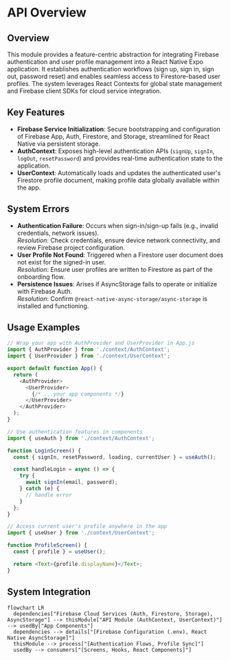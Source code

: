 # API Overview

## Overview
This module provides a feature-centric abstraction for integrating Firebase authentication and user profile management into a React Native Expo application. It establishes authentication workflows (sign up, sign in, sign out, password reset) and enables seamless access to Firestore-based user profiles. The system leverages React Contexts for global state management and Firebase client SDKs for cloud service integration.

## Key Features
- **Firebase Service Initialization**: Secure bootstrapping and configuration of Firebase App, Auth, Firestore, and Storage, streamlined for React Native via persistent storage.
- **AuthContext**: Exposes high-level authentication APIs (`signUp`, `signIn`, `logOut`, `resetPassword`) and provides real-time authentication state to the application.
- **UserContext**: Automatically loads and updates the authenticated user's Firestore profile document, making profile data globally available within the app.

## System Errors
- **Authentication Failure**: Occurs when sign-in/sign-up fails (e.g., invalid credentials, network issues).  
  _Resolution_: Check credentials, ensure device network connectivity, and review Firebase project configuration.
- **User Profile Not Found**: Triggered when a Firestore user document does not exist for the signed-in user.  
  _Resolution_: Ensure user profiles are written to Firestore as part of the onboarding flow.
- **Persistence Issues**: Arises if AsyncStorage fails to operate or initialize with Firebase Auth.  
  _Resolution_: Confirm `@react-native-async-storage/async-storage` is installed and functioning.

## Usage Examples

```javascript
// Wrap your app with AuthProvider and UserProvider in App.js
import { AuthProvider } from './context/AuthContext';
import { UserProvider } from './context/UserContext';

export default function App() {
  return (
    <AuthProvider>
      <UserProvider>
        {/* ...your app components */}
      </UserProvider>
    </AuthProvider>
  );
}

// Use authentication features in components
import { useAuth } from './context/AuthContext';

function LoginScreen() {
  const { signIn, resetPassword, loading, currentUser } = useAuth();

  const handleLogin = async () => {
    try {
      await signIn(email, password);
    } catch (e) {
      // handle error
    }
  };
}

// Access current user's profile anywhere in the app
import { useUser } from './context/UserContext';

function ProfileScreen() {
  const { profile } = useUser();

  return <Text>{profile.displayName}</Text>;
}
```

## System Integration

```mermaid
flowchart LR
  dependencies["Firebase Cloud Services (Auth, Firestore, Storage), AsyncStorage"] --> thisModule["API Module (AuthContext, UserContext)"] --> usedBy["App Components"]
  dependencies --> details["[Firebase Configuration (.env), React Native AsyncStorage]"]
  thisModule --> process["[Authentication Flows, Profile Sync]"] 
  usedBy --> consumers["[Screens, Hooks, React Components]"]
```
